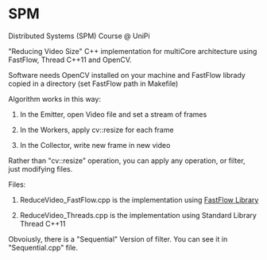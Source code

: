 # SPM

Distributed Systems (SPM) Course @ UniPi 

"Reducing Video Size" C++ implementation for multiCore architecture using FastFlow, Thread C++11 and OpenCV.

Software needs OpenCV installed on your machine and FastFlow librady copied in a directory (set FastFlow path in Makefile)

Algorithm works in this way:


1. In the Emitter, open Video file and set a stream of frames


2. In the Workers, apply cv::resize for each frame


3. In the Collector, write new frame in new video

Rather than "cv::resize" operation, you can apply any operation, or filter, just modifying files.

Files:

1. ReduceVideo_FastFlow.cpp is the implementation using [FastFlow Library ](http://calvados.di.unipi.it/)

2. ReduceVideo_Threads.cpp is the implementation using Standard Library Thread C++11 

Obvoiusly, there is a "Sequential" Version of filter. You can see it in "Sequential.cpp" file.

